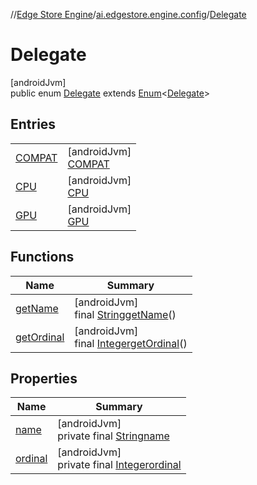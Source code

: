 //[Edge Store Engine](../../../index.md)/[ai.edgestore.engine.config](../index.md)/[Delegate](index.md)

# Delegate

[androidJvm]\
public enum [Delegate](index.md) extends [Enum](https://developer.android.com/reference/kotlin/java/lang/Enum.html)&lt;[Delegate](index.md)&gt;

## Entries

| | |
|---|---|
| [COMPAT](-c-o-m-p-a-t/index.md) | [androidJvm]<br>[COMPAT](-c-o-m-p-a-t/index.md) |
| [CPU](-c-p-u/index.md) | [androidJvm]<br>[CPU](-c-p-u/index.md) |
| [GPU](-g-p-u/index.md) | [androidJvm]<br>[GPU](-g-p-u/index.md) |

## Functions

| Name | Summary |
|---|---|
| [getName](get-name.md) | [androidJvm]<br>final [String](https://developer.android.com/reference/kotlin/java/lang/String.html)[getName](get-name.md)() |
| [getOrdinal](get-ordinal.md) | [androidJvm]<br>final [Integer](https://developer.android.com/reference/kotlin/java/lang/Integer.html)[getOrdinal](get-ordinal.md)() |

## Properties

| Name | Summary |
|---|---|
| [name](../../ai.edgestore.engine.metadata/-model-source/-edge-store/index.md#-372974862%2FProperties%2F-89531115) | [androidJvm]<br>private final [String](https://developer.android.com/reference/kotlin/java/lang/String.html)[name](../../ai.edgestore.engine.metadata/-model-source/-edge-store/index.md#-372974862%2FProperties%2F-89531115) |
| [ordinal](../../ai.edgestore.engine.metadata/-model-source/-edge-store/index.md#-739389684%2FProperties%2F-89531115) | [androidJvm]<br>private final [Integer](https://developer.android.com/reference/kotlin/java/lang/Integer.html)[ordinal](../../ai.edgestore.engine.metadata/-model-source/-edge-store/index.md#-739389684%2FProperties%2F-89531115) |
